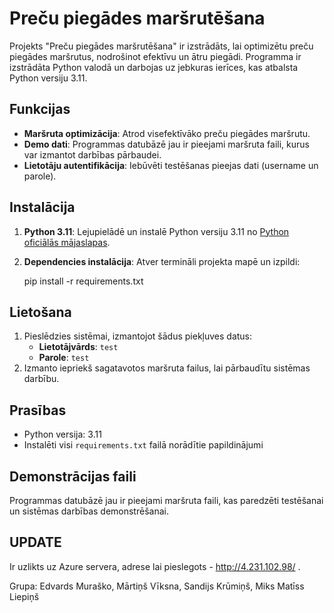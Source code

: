 # Preču piegādes maršrutēšana

Projekts "Preču piegādes maršrutēšana" ir izstrādāts, lai optimizētu preču piegādes maršrutus, nodrošinot efektīvu un ātru piegādi. Programma ir izstrādāta Python valodā un darbojas uz jebkuras ierīces, kas atbalsta Python versiju 3.11.

## Funkcijas

- **Maršruta optimizācija**: Atrod visefektīvāko preču piegādes maršrutu.
- **Demo dati**: Programmas datubāzē jau ir pieejami maršruta faili, kurus var izmantot darbības pārbaudei.
- **Lietotāju autentifikācija**: Iebūvēti testēšanas pieejas dati (username un parole).

## Instalācija

1. **Python 3.11**: Lejupielādē un instalē Python versiju 3.11 no [Python oficiālās mājaslapas](https://www.python.org/downloads/).
2. **Dependencies instalācija**: Atver termināli projekta mapē un izpildi:
   
   pip install -r requirements.txt

## Lietošana


1. Pieslēdzies sistēmai, izmantojot šādus piekļuves datus:
   - **Lietotājvārds**: `test`
   - **Parole**: `test`
2. Izmanto iepriekš sagatavotos maršruta failus, lai pārbaudītu sistēmas darbību.

## Prasības

- Python versija: 3.11
- Instalēti visi `requirements.txt` failā norādītie papildinājumi

## Demonstrācijas faili

Programmas datubāzē jau ir pieejami maršruta faili, kas paredzēti testēšanai un sistēmas darbības demonstrēšanai.

## UPDATE

Ir uzlikts uz Azure servera, adrese lai pieslegots - http://4.231.102.98/ . 

Grupa: Edvards Muraško, Mārtiņš Vīksna, Sandijs Krūmiņš, Miks Matīss Liepiņš

